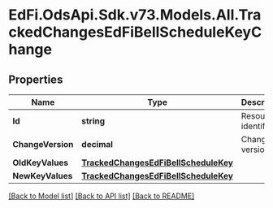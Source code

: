 # EdFi.OdsApi.Sdk.v73.Models.All.TrackedChangesEdFiBellScheduleKeyChange

## Properties

Name | Type | Description | Notes
------------ | ------------- | ------------- | -------------
**Id** | **string** | Resource identifier | [optional] 
**ChangeVersion** | **decimal** | Change version | [optional] 
**OldKeyValues** | [**TrackedChangesEdFiBellScheduleKey**](TrackedChangesEdFiBellScheduleKey.md) |  | [optional] 
**NewKeyValues** | [**TrackedChangesEdFiBellScheduleKey**](TrackedChangesEdFiBellScheduleKey.md) |  | [optional] 

[[Back to Model list]](../../README.md#documentation-for-models) [[Back to API list]](../../README.md#documentation-for-api-endpoints) [[Back to README]](../../README.md)

